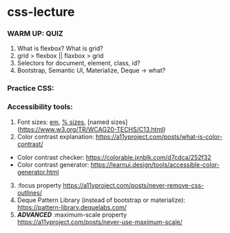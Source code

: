 # css-lecture

### WARM UP: QUIZ
1. What is flexbox? What is grid?
2. grid > flexbox || flaxbox > grid
3. Selectors for document, element, class, id?
4. Bootstrap, Semantic UI, Materialize, Deque -> what?



### Practice CSS:

### Accessibility tools:
1. Font sizes: [em](https://www.w3.org/TR/WCAG20-TECHS/C14.html), [% sizes](https://www.w3.org/TR/WCAG20-TECHS/C12.html), [named sizes] (https://www.w3.org/TR/WCAG20-TECHS/C13.html)
2. Color contrast explanation: <https://a11yproject.com/posts/what-is-color-contrast/>
  * Color contrast checker: <https://colorable.jxnblk.com/d7cdca/252f32>
  * Color contrast generator: <https://learnui.design/tools/accessible-color-generator.html>
3. :focus property <https://a11yproject.com/posts/never-remove-css-outlines/>
4. Deque Pattern Library (instead of bootstrap or materialize): <https://pattern-library.dequelabs.com/>
5. ***ADVANCED*** :maximum-scale property <https://a11yproject.com/posts/never-use-maximum-scale/>
